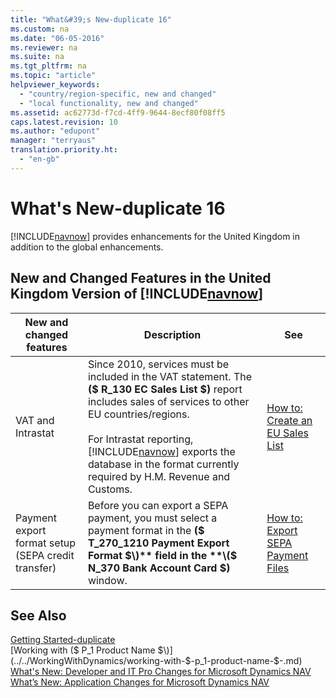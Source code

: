 ```yaml
---
title: "What&#39;s New-duplicate 16"
ms.custom: na
ms.date: "06-05-2016"
ms.reviewer: na
ms.suite: na
ms.tgt_pltfrm: na
ms.topic: "article"
helpviewer_keywords: 
  - "country/region-specific, new and changed"
  - "local functionality, new and changed"
ms.assetid: ac62773d-f7cd-4ff9-9644-8ecf80f08ff5
caps.latest.revision: 10
ms.author: "edupont"
manager: "terryaus"
translation.priority.ht: 
  - "en-gb"
---
```

# What&#39;s New-duplicate 16
[!INCLUDE[navnow](../../ApplicationDesign/includes/navnow_md.md)] provides enhancements for the United Kingdom in addition to the global enhancements.  
  
## New and Changed Features in the United Kingdom Version of [!INCLUDE[navnow](../../ApplicationDesign/includes/navnow_md.md)]  
  
|New and changed features|Description|See|  
|------------------------------|-----------------|---------|  
|VAT and Intrastat|Since 2010, services must be included in the VAT statement. The **\($ R\_130 EC Sales List $\)** report includes sales of services to other EU countries\/regions.<br /><br /> For Intrastat reporting, [!INCLUDE[navnow](../../ApplicationDesign/includes/navnow_md.md)] exports the database in the format currently required by H.M. Revenue and Customs.|[How to: Create an EU Sales List](../../LocalFunctionalityForMicrosoftDynamicsNav2016/UnitedKingdom/how-to-create-an-eu-sales-list.md)|  
|Payment export format setup \(SEPA credit transfer\)|Before you can export a SEPA payment, you must select a payment format in the **\($ T\_270\_1210 Payment Export Format $\)** field in the **\($ N\_370 Bank Account Card $\)** window.|[How to: Export SEPA Payment Files](../../LocalFunctionalityForMicrosoftDynamicsNav2016/UnitedKingdom/how-to-export-sepa-payment-files.md)|  
  
## See Also  
 [Getting Started\-duplicate](../../GettingStarted/getting-started-duplicate.md)   
 [Working with \($ P\_1 Product Name $\)](../../WorkingWithDynamics/working-with-$-p_1-product-name-$-.md)   
 [What's New: Developer and IT Pro Changes for Microsoft Dynamics NAV](../Topic/What's%20New:%20Developer%20and%20IT%20Pro%20Changes%20for%20Microsoft%20Dynamics%20NAV.md)   
 [What’s New: Application Changes for Microsoft Dynamics NAV](../../GettingStarted/what’s-new-application-changes-for-microsoft-dynamics-nav.md)
